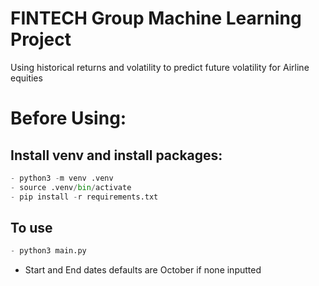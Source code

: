 # FINTECH Group Machine Learning Project
Using historical returns and volatility to predict future volatility for Airline equities

# Before Using:
## Install venv and install packages:
```python
- python3 -m venv .venv
- source .venv/bin/activate
- pip install -r requirements.txt
```

## To use
```python
- python3 main.py
```
- Start and End dates defaults are October if none inputted
